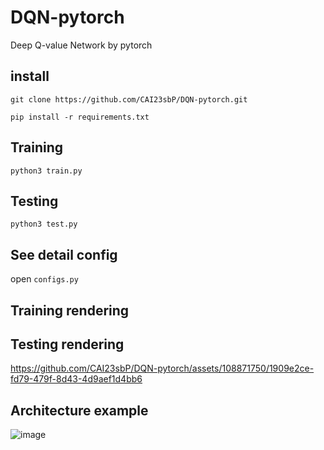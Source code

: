 # DQN-pytorch
Deep Q-value Network by pytorch

## install ##
`git clone https://github.com/CAI23sbP/DQN-pytorch.git`

`pip install -r requirements.txt`

## Training  ##
`python3 train.py`

## Testing  ##
`python3 test.py`

## See detail config ## 
open `configs.py`

## Training rendering ##


## Testing rendering ##
https://github.com/CAI23sbP/DQN-pytorch/assets/108871750/1909e2ce-fd79-479f-8d43-4d9aef1d4bb6



## Architecture example ##
![image](https://github.com/CAI23sbP/DQN-pytorch/assets/108871750/9ba14aca-1a03-4a0f-baa7-7605b9f22140)
